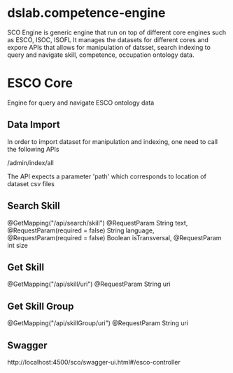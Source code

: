 # dslab.competence-engine
SCO Engine is generic engine that run on top of different core engines such as ESCO, ISOC, ISOFL 
It manages the datasets for different cores and expore APIs that allows for manipulation of datsset, search indexing
to query and navigate skill, competence, occupation ontology data.

# ESCO Core
Engine for query and navigate ESCO ontology data

## Data Import
In order to import dataset for manipulation and indexing, one need to call the following APIs

/admin/index/all

The API expects a parameter 'path' which corresponds to location of dataset csv files

## Search Skill
@GetMapping("/api/search/skill")
@RequestParam String text,
@RequestParam(required = false) String language,
@RequestParam(required = false) Boolean isTransversal,
@RequestParam int size

## Get Skill
@GetMapping("/api/skill/uri")
@RequestParam String uri

## Get Skill Group
@GetMapping("/api/skillGroup/uri")
@RequestParam String uri

## Swagger
http://localhost:4500/sco/swagger-ui.html#/esco-controller
